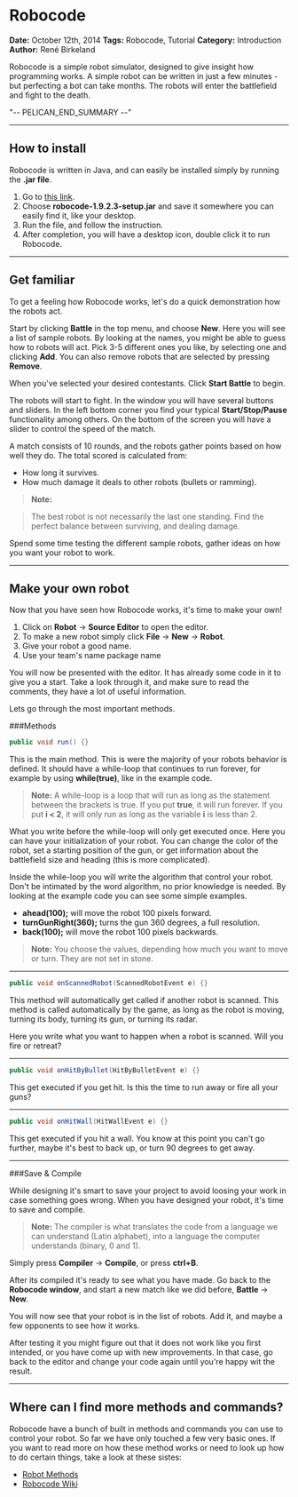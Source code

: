 Robocode
===================
**Date:** October 12th, 2014
**Tags:** Robocode, Tutorial
**Category:** Introduction
**Author:** René Birkeland


Robocode is a simple robot simulator, designed to give insight how programming works. A simple robot can be written in just a few minutes - but perfecting a bot can take months. The robots will enter the battlefield and fight to the death.

"-- PELICAN_END_SUMMARY --"

----------


How to install
-------------

Robocode is written in Java, and can easily be installed simply by running the **.jar file**.

1. Go to [this link](http://sourceforge.net/projects/robocode/files/robocode/1.9.2.3/).
2. Choose **robocode-1.9.2.3-setup.jar** and save it somewhere you can easily find it, like your desktop.
3. Run the file, and follow the instruction.
4. After completion, you will have a desktop icon, double click it to run Robocode.

----------


Get familiar
-------------------

To get a feeling how Robocode works, let's do a quick demonstration how the robots act.

Start by clicking **Battle** in the top menu, and choose **New**. Here you will see a list of sample robots. By looking at the names, you might be able to guess how to robots will act. Pick 3-5 different ones you like, by selecting one and clicking **Add**. You can also remove robots that are selected by pressing **Remove**.

When you've selected your desired contestants. Click **Start Battle** to begin.

The robots will start to fight. In the window you will have several buttons and sliders. In the left bottom corner you find your typical **Start/Stop/Pause** functionality among others. On the bottom of the screen you will have a slider to control the speed of the match.

A match consists of 10 rounds, and the robots gather points based on how well they do. The total scored is calculated from:

 - How long it survives.
 - How much damage it deals to other robots (bullets or ramming).

> **Note:**

> The best robot is not necessarily the last one standing. Find the perfect balance between surviving, and dealing damage.

Spend some time testing the different sample robots, gather ideas on how you want your robot to work.

---------

Make your own robot
-------------

Now that you have seen how Robocode works, it's time to make your own!

1. Click on **Robot** -> **Source Editor** to open the editor.
2. To make a new robot simply click **File** -> **New** -> **Robot**.
3. Give your robot a good name. 
4. Use your team's name package name

You will now be presented with the editor. It has already some code in it to give you a start. Take a look through it, and make sure to read the comments, they have a lot of useful information.

Lets go through the most important methods.

###Methods

```java
public void run() {}
```

This is the main method. This is were the majority of your robots behavior is defined. It should have a while-loop that continues to run forever, for example by using **while(true)**, like in the example code.

> **Note:**
> A while-loop is a loop that will run as long as the statement between the brackets is true. If you put **true**, it will run forever. If you put **i < 2**, it will only run as long as the variable **i** is less than 2. 

What you write before the while-loop will only get executed once. Here you can have your initialization of your robot. You can change the color of the robot, set a starting position of the gun, or get information about the battlefield size and heading (this is more complicated).

Inside the while-loop you will write the algorithm that control your robot. Don't be intimated by the word algorithm, no prior knowledge is needed. By looking at the example code you can see some simple examples.

- **ahead(100);** will move the robot 100 pixels forward.
- **turnGunRight(360);** turns the gun 360 degrees, a full resolution.
- **back(100);**  will move the robot 100 pixels backwards.

> **Note:** 
> You choose the values, depending how much you want to move or turn. They are not set in stone.

--------

```java
public void onScannedRobot(ScannedRobotEvent e) {}
```
This method will automatically get called if another robot is scanned. This method is called automatically by the game, as long as the robot is moving, turning its body, turning its gun, or turning its radar.

Here you write what you want to happen when a robot is scanned. Will you fire or retreat?

--------
```java
public void onHitByBullet(HitByBulletEvent e) {}
```
This get executed if you get hit. Is this the time to run away or fire all your guns?

--------
```java
public void onHitWall(HitWallEvent e) {}
```
This get executed if you hit a wall. You know at this point you can't go further, maybe it's best to back up, or turn 90 degrees to get away.

----------

###Save & Compile

While designing it's smart to save your project to avoid loosing your work in case something goes wrong. When you have designed your robot, it's time to save and compile.

> **Note:**
> The compiler is what translates the code from a language we can understand (Latin alphabet), into a language the computer understands (binary, 0 and 1).

Simply press **Compiler** -> **Compile**, or press **ctrl+B**.

After its compiled it's ready to see what you have made. Go back to the **Robocode window**, and start a new match like we did before, **Battle** -> **New**.

You will now see that your robot is in the list of robots. Add it, and maybe a few opponents to see how it works.

After testing it you might figure out that it does not work like you first intended, or you have come up with new improvements. In that case, go back to the editor and change your code again until you're happy wit the result. 

--------

Where can I find more methods and commands?
--------------------

Robocode have a bunch of built in methods and commands you can use to control your robot. So far we have only touched a few very basic ones. If you want to read more on how these method works or need to look up how to do certain things, take a look at these sistes:

- [Robot Methods](http://robocode.sourceforge.net/docs/robocode/)
- [Robocode Wiki](http://robowiki.net/wiki/Robocode)
